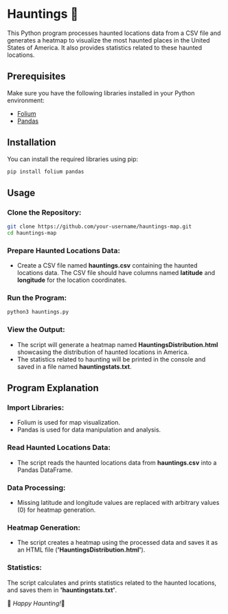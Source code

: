 # Hauntings 👻

This Python program processes haunted locations data from a CSV file and generates a heatmap to visualize the most haunted places in the United States of America. It also provides statistics related to these haunted locations.

## Prerequisites

Make sure you have the following libraries installed in your Python environment:
- [Folium](https://python-visualization.github.io/folium/)
- [Pandas](https://pandas.pydata.org/)
  
## Installation
You can install the required libraries using pip:
```bash
pip install folium pandas
```
## Usage
### Clone the Repository:
```bash
git clone https://github.com/your-username/hauntings-map.git
cd hauntings-map
```

### Prepare Haunted Locations Data:
- Create a CSV file named **hauntings.csv** containing the haunted locations data. The CSV file should have columns named **latitude** and **longitude** for the location coordinates.
  
### Run the Program:
```bash
python3 hauntings.py
```

### View the Output:
- The script will generate a heatmap named **HauntingsDistribution.html** showcasing the distribution of haunted locations in America. 
- The statistics related to haunting will be printed in the console and saved in a file named **hauntingstats.txt**.
  
## Program Explanation
### Import Libraries:
- Folium is used for map visualization.
- Pandas is used for data manipulation and analysis.
### Read Haunted Locations Data:
- The script reads the haunted locations data from **hauntings.csv** into a Pandas DataFrame.
### Data Processing:
- Missing latitude and longitude values are replaced with arbitrary values (0) for heatmap generation.
### Heatmap Generation:
- The script creates a heatmap using the processed data and saves it as an HTML file (**'HauntingsDistribution.html'**).
### Statistics:
The script calculates and prints statistics related to the haunted locations, and saves them in **'hauntingstats.txt'**.


  👻 _Happy Haunting!_👻
